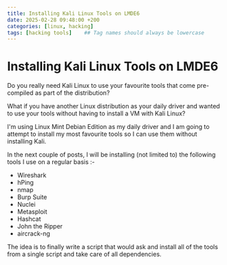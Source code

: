 ```yaml
---
title: Installing Kali Linux Tools on LMDE6
date: 2025-02-28 09:48:00 +200
categories: [linux, hacking]
tags: [hacking tools]    ## Tag names should always be lowercase
---
```


# Installing Kali Linux Tools on LMDE6

Do you really need Kali Linux to use your favourite tools that come pre-compiled as part of the distribution?

What if you have another Linux distribution as your daily driver and wanted to use your tools without having to install a VM with Kali Linux?

I'm using Linux Mint Debian Edition as my daily driver and I am going to attempt to install my most favourite tools so I can use them without installing Kali.

In the next couple of posts, I will be installing (not limited to) the following tools I use on a regular basis :-

* Wireshark
* hPing
* nmap
* Burp Suite
* Nuclei
* Metasploit
* Hashcat
* John the Ripper
* aircrack-ng

The idea is to finally write a script that would ask and install all of the tools from a single script and take care of all dependencies.